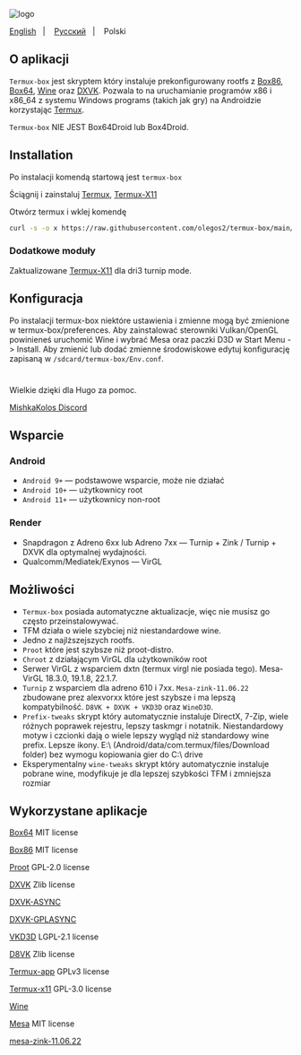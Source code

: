 ![logo](icon/logo.png "logo")

<a href="https://github.com/olegos2/termux-box">English</a>
&nbsp;&nbsp;| &nbsp;&nbsp;
<a href="https://github.com/olegos2/termux-box/blob/main/README-ru.md">Русский</a>
&nbsp;&nbsp;| &nbsp;&nbsp;
Polski

## O aplikacji

`Termux-box` jest skryptem który instaluje prekonfigurowany rootfs z [Box86](https://github.com/ptitSeb/box86), [Box64](https://github.com/ptitSeb/box64), [Wine](https://www.winehq.org/) oraz [DXVK](https://github.com/doitsujin/dxvk). Pozwala to na uruchamianie programów x86 i x86_64 z systemu Windows programs (takich jak gry) na Androidzie korzystając [Termux](https://github.com/termux/termux-app).

`Termux-box` NIE JEST Box64Droid lub Box4Droid.

## Installation
Po instalacji komendą startową jest `termux-box`

Ściągnij i zainstaluj
[Termux](https://f-droid.org/repo/com.termux_118.apk),
[Termux-X11](https://raw.githubusercontent.com/olegos2/termux-box/main/components/termux-x11-arm64-v8a-debug.apk)

Otwórz termux i wklej komendę

```bash
curl -s -o x https://raw.githubusercontent.com/olegos2/termux-box/main/install && chmod +x x && ./x
```

### Dodatkowe moduły
Zaktualizowane
[Termux-X11](https://raw.githubusercontent.com/olegos2/termux-box/main/components/termux-x11-arm64-v8a-debug-latest.apk)
dla dri3 turnip mode.
##

## Konfiguracja
Po instalacji termux-box niektóre ustawienia i zmienne mogą być zmienione w termux-box/preferences.
Aby zainstalować sterowniki Vulkan/OpenGL powinieneś uruchomić Wine i wybrać Mesa oraz paczki D3D w Start Menu -> Install.
Aby zmienić lub dodać zmienne środowiskowe edytuj konfigurację zapisaną w `/sdcard/termux-box/Env.conf`.

#
Wielkie dzięki dla Hugo za pomoc.

[MishkaKolos Discord](https://discord.gg/ZAQnZzbCXq)

## Wsparcie
### Android
* `Android 9+` — podstawowe wsparcie, może nie działać
* `Android 10+` — użytkownicy root
* `Android 11+` — użytkownicy non-root
### Render
* Snapdragon z Adreno 6xx lub Adreno 7xx — Turnip + Zink / Turnip + DXVK dla optymalnej wydajności.
* Qualcomm/Mediatek/Exynos — VirGL

## Możliwości
* `Termux-box` posiada automatyczne aktualizacje, więc nie musisz go często przeinstalowywać.
* TFM działa o wiele szybciej niż niestandardowe wine.
* Jedno z najlższejszych rootfs.
* `Proot` które jest szybsze niż proot-distro.
* `Chroot` z działającym VirGL dla użytkowników root
* Serwer VirGL z wsparciem dxtn (termux virgl nie posiada tego). Mesa-VirGL 18.3.0, 19.1.8, 22.1.7.
* `Turnip` z wsparciem dla adreno 610 i 7xx. `Mesa-zink-11.06.22` zbudowane prez alexvorxx które jest szybsze i ma lepszą kompatybilność. `D8VK + DXVK + VKD3D` oraz `WineD3D`.
* `Prefix-tweaks` skrypt który automatycznie instaluje DirectX, 7-Zip, wiele różnych poprawek rejestru, lepszy taskmgr i notatnik. Niestandardowy motyw i czcionki dają o wiele lepszy wygląd niż standardowy wine prefix. Lepsze ikony. E:\ (Android/data/com.termux/files/Download folder) bez wymogu kopiowania gier do C:\ drive
* Eksperymentalny `wine-tweaks` skrypt który automatycznie instaluje pobrane wine, modyfikuje je dla lepszej szybkości TFM i zmniejsza rozmiar

## Wykorzystane aplikacje

[Box64](https://github.com/ptitSeb/box64) MIT license

[Box86](https://github.com/ptitSeb/box86) MIT license

[Proot](https://github.com/termux/proot) GPL-2.0 license

[DXVK](https://github.com/doitsujin/dxvk) Zlib license

[DXVK-ASYNC](https://github.com/Sporif/dxvk-async)

[DXVK-GPLASYNC](https://gitlab.com/Ph42oN/dxvk-gplasync)

[VKD3D](https://github.com/lutris/vkd3d) LGPL-2.1 license

[D8VK](https://github.com/AlpyneDreams/d8vk) Zlib license

[Termux-app](https://github.com/termux/termux-app) GPLv3 license

[Termux-x11](https://github.com/termux/termux-x11) GPL-3.0 license

[Wine](https://wiki.winehq.org/Licensing)

[Mesa](https://docs.mesa3d.org/license.html) MIT license

[mesa-zink-11.06.22](https://github.com/alexvorxx/mesa-zink-11.06.22)
